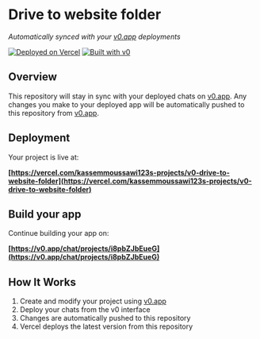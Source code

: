 # Drive to website folder

*Automatically synced with your [v0.app](https://v0.app) deployments*

[![Deployed on Vercel](https://img.shields.io/badge/Deployed%20on-Vercel-black?style=for-the-badge&logo=vercel)](https://vercel.com/kassemmoussawi123s-projects/v0-drive-to-website-folder)
[![Built with v0](https://img.shields.io/badge/Built%20with-v0.app-black?style=for-the-badge)](https://v0.app/chat/projects/i8pbZJbEueG)

## Overview

This repository will stay in sync with your deployed chats on [v0.app](https://v0.app).
Any changes you make to your deployed app will be automatically pushed to this repository from [v0.app](https://v0.app).

## Deployment

Your project is live at:

**[https://vercel.com/kassemmoussawi123s-projects/v0-drive-to-website-folder](https://vercel.com/kassemmoussawi123s-projects/v0-drive-to-website-folder)**

## Build your app

Continue building your app on:

**[https://v0.app/chat/projects/i8pbZJbEueG](https://v0.app/chat/projects/i8pbZJbEueG)**

## How It Works

1. Create and modify your project using [v0.app](https://v0.app)
2. Deploy your chats from the v0 interface
3. Changes are automatically pushed to this repository
4. Vercel deploys the latest version from this repository
